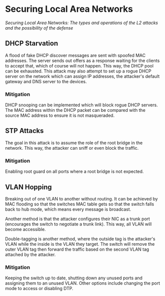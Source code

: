 # Securing Local Area Networks

_Securing Local Area Networks: The types and operations of the L2 attacks and the possibility of the defense_

## DHCP Starvation

A flood of fake DHCP discover messages are sent with spoofed MAC addresses. The server sends out offers as a response waiting for the clients to accept that, which of course will not happen. This way, the DHCP pool can be exhausted. This attack may also attempt to set up a rogue DHCP server on the network which can assign IP addresses, the attacker's default gateway and DNS server to the devices.

### Mitigation

DHCP snooping can be implemented which will block rogue DHCP servers. The MAC address within the DHCP packet can be compared with the source MAC address to ensure it is not masqueraded.

## STP Attacks

The goal in this attack is to assume the role of the root bridge in the network. This way, the attacker can sniff or even block the traffic.

### Mitigation

Enabling root guard on all ports where a root bridge is not expected.

## VLAN Hopping

Breaking out of one VLAN to another without routing. It can be achieved by MAC flooding so that the switches MAC table gets so that the switch falls back to hub mode, which means every message is broadcast.

Another method is that the attacker configures their NIC as a trunk port (encourages the switch to negotiate a trunk link). This way, all VLAN will become accessible.

Double-tagging is another method, where the outside tag is the attacker's VLAN while the inside is the VLAN they target. The switch will remove the outer VLAN tag then forward the traffic based on the second VLAN tag attached by the attacker.

### Mitigation

Keeping the switch up to date, shutting down any unused ports and assigning them to an unused VLAN. Other options include changing the port mode to access or disabling DTP.